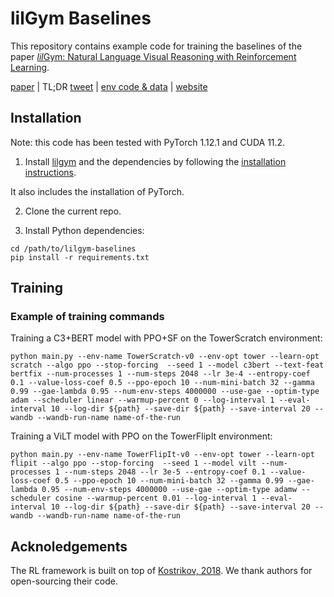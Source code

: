 # lilGym Baselines

This repository contains example code for training the baselines of the paper [*lil*Gym: Natural Language Visual Reasoning with Reinforcement Learning](https://aclanthology.org/2023.acl-long.512/). 

[paper](https://aclanthology.org/2023.acl-long.512/) | TL;DR [tweet](https://twitter.com/yoavartzi/status/1605400521816346624) | [env code & data](https://github.com/lil-lab/lilgym) | [website](lil.nlp.cornell.edu/lilgym)

## Installation

Note: this code has been tested with PyTorch 1.12.1 and CUDA 11.2.

1. Install [lilgym](https://github.com/lil-lab/lilgym) and the dependencies by following the [installation instructions](https://github.com/lil-lab/lilgym#installation).

It also includes the installation of PyTorch.

2. Clone the current repo.

3. Install Python dependencies:

```
cd /path/to/lilgym-baselines
pip install -r requirements.txt
```

## Training

### Example of training commands

Training a C3+BERT model with PPO+SF on the TowerScratch environment:

```
python main.py --env-name TowerScratch-v0 --env-opt tower --learn-opt scratch --algo ppo --stop-forcing  --seed 1 --model c3bert --text-feat bertfix --num-processes 1 --num-steps 2048 --lr 3e-4 --entropy-coef 0.1 --value-loss-coef 0.5 --ppo-epoch 10 --num-mini-batch 32 --gamma 0.99 --gae-lambda 0.95 --num-env-steps 4000000 --use-gae --optim-type adam --scheduler linear --warmup-percent 0 --log-interval 1 --eval-interval 10 --log-dir ${path} --save-dir ${path} --save-interval 20 --wandb --wandb-run-name name-of-the-run
```

Training a ViLT model with PPO on the TowerFlipIt environment:

```
python main.py --env-name TowerFlipIt-v0 --env-opt tower --learn-opt flipit --algo ppo --stop-forcing  --seed 1 --model vilt --num-processes 1 --num-steps 2048 --lr 3e-5 --entropy-coef 0.1 --value-loss-coef 0.5 --ppo-epoch 10 --num-mini-batch 32 --gamma 0.99 --gae-lambda 0.95 --num-env-steps 4000000 --use-gae --optim-type adamw --scheduler cosine --warmup-percent 0.01 --log-interval 1 --eval-interval 10 --log-dir ${path} --save-dir ${path} --save-interval 20 --wandb --wandb-run-name name-of-the-run
```

## Acknoledgements

The RL framework is built on top of [Kostrikov, 2018](https://github.com/ikostrikov/pytorch-a2c-ppo-acktr-gail).
We thank authors for open-sourcing their code.
